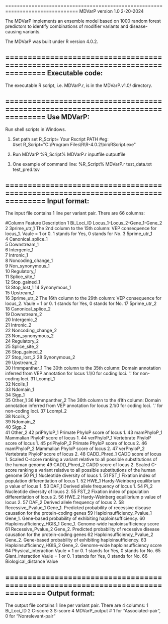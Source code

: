 ===============================================================================
MDVarP version 1.0 2-20-2024

The MDVarP implements an ensemble model based on 1000 random forest predictors 
to identify combinations of modifier variants and disease-causing variants. 

The MDVarP was built under R version 4.0.2.

===============================================================================
Executable code:
------------------------------------------------------------------------------
The executable R script, i.e. MDVarP.r, is in the MDVarP.v1.0/ directory.

===============================================================================
Use MDVarP:
------------------------------------------------------------------------------
 
Run shell scripts in Windows.

1. Set path
set R_Script= Your Rscript PATH
#eg:   
#set R_Script="C:\Program Files\R\R-4.0.2\bin\RScript.exe"

2. Run MDVarP
%R_Script% MDVarP.r inputfile outputfile

3. One example of command line:
%R_Script% MDVarP.r test_data.txt test_pred.tsv 

===============================================================================
Input format:
------------------------------------------------------------------------------

The input file contains 1 line per variant pair.  There are 66 columns:

#Column	Feature	Description
1	Bi_Loci_ID	Locus_1-Locus_2-Gene_1-Gene_2
2	3prime_utr_1	The 2nd column to the 15th column: VEP consequence for locus_1. Vaule = 1 or 0. 1 stands for Yes, 0 stands for No.
3	5prime_utr_1	
4	Canonical_splice_1	
5	Downstream_1	
6	Intergenic_1	
7	Intronic_1	
8	Noncoding_change_1	
9	Non_synonymous_1	
10	Regulatory_1	
11	Splice_site_1	
12	Stop_gained_1	
13	Stop_lost_1	
14	Synonymous_1	
15	Upstream_1	
16	3prime_utr_2	The 16th column to the 29th column: VEP consequence for locus_2. Vaule = 1 or 0. 1 stands for Yes, 0 stands for No.
17	5prime_utr_2	
18	Canonical_splice_2	
19	Downstream_2	
20	Intergenic_2	
21	Intronic_2	
22	Noncoding_change_2	
23	Non_synonymous_2	
24	Regulatory_2	
25	Splice_site_2	
26	Stop_gained_2	
27	Stop_lost_2	
28	Synonymous_2	
29	Upstream_2	
30	Hmmpanther_1	The 30th column to the 35th column: Domain annotation inferred from VEP annotation for locus 1.1/0 for coding loci. '.' for non-coding loci.
31	Lcompl_1	
32	Ncoils_1	
33	Ndomain_1	
34	Sigp_1	
35	Other_1	
36	Hmmpanther_2	The 36th column to the 41th column: Domain annotation inferred from VEP annotation for locus 2.1/0 for coding loci. '.' for non-coding loci.
37	Lcompl_2	
38	Ncoils_2	
39	Ndomain_2	
40	Sigp_2	
41	Other_2	
42	priPhyloP_1	Primate PhyloP score of locus 1.
43	mamPhyloP_1	Mammalian PhyloP score of locus 1.
44	verPhyloP_1	Vertebrate PhyloP score of locus 1.
45	priPhyloP_2	Primate PhyloP score of locus 2.
46	mamPhyloP_2	Mammalian PhyloP score of locus 2.
47	verPhyloP_2	Vertebrate PhyloP score of locus 2.
48	CADD_Phred_1	CADD score of locus 1. Scaled C-score ranking a variant relative to all possible substitutions of the human genome
49	CADD_Phred_2	CADD score of locus 2. Scaled C-score ranking a variant relative to all possible substitutions of the human genome
50	Pi_1	Nucleotide diversity of loucs 1.
51	FST_1	Fixation index of population differentiation of locus 1.
52	HWE_1	Hardy-Weinberg equilibrium p value of locus 1.
53	DAF_1	Derived allele frequency of locus 1.
54	Pi_2	Nucleotide diversity of loucs 2.
55	FST_2	Fixation index of population differentiation of locus 2.
56	HWE_2	Hardy-Weinberg equilibrium p value of locus 2.
57	DAF_2	Derived allele frequency of locus 2.
58	Recessive_Pvalue_1	Gene_1. Predicted probability of recessive disease causation for the protein-coding genes
59	Haploinsufficiency_Pvalue_1	Gene_1. Gene-based probability of exhibiting haploinsufficiency.
60	Haploinsufficiency_HGIS_1	Gene_1. Genome-wide haploinsufficiency score
61	Recessive_Pvalue_2	Gene_2. Predicted probability of recessive disease causation for the protein-coding genes
62	Haploinsufficiency_Pvalue_2	Gene_2. Gene-based probability of exhibiting haploinsufficiency.
63	Haploinsufficiency_HGIS_2	Gene_2. Genome-wide haploinsufficiency score
64	Physical_interaction	Vaule = 1 or 0. 1 stands for Yes, 0 stands for No.
65	Giant_interaction	Vaule = 1 or 0. 1 stands for Yes, 0 stands for No.
66	Biological_distance	Value

===============================================================================
Output format:
------------------------------------------------------------------------------

The output file contains 1 line per variant pair.  There are 4 columns:
1 Bi_Loci_ID
2 C-score
3 S-score
4 MDVarP_output # 1 for “Associated-pair”, 0 for “Nonrelevant-pair”

